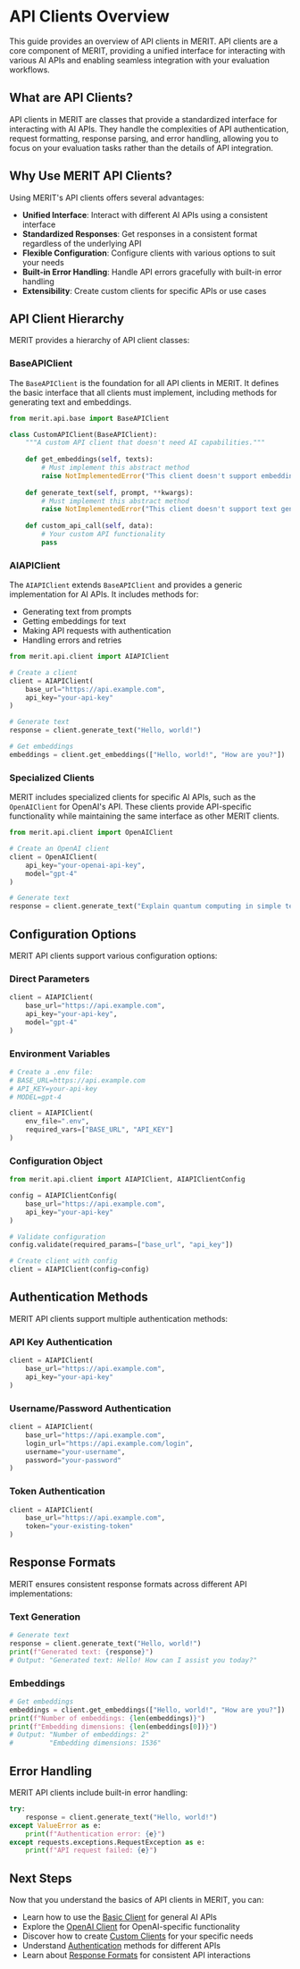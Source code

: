 # API Clients Overview

This guide provides an overview of API clients in MERIT. API clients are a core component of MERIT, providing a unified interface for interacting with various AI APIs and enabling seamless integration with your evaluation workflows.

## What are API Clients?

API clients in MERIT are classes that provide a standardized interface for interacting with AI APIs. They handle the complexities of API authentication, request formatting, response parsing, and error handling, allowing you to focus on your evaluation tasks rather than the details of API integration.

## Why Use MERIT API Clients?

Using MERIT's API clients offers several advantages:

- **Unified Interface**: Interact with different AI APIs using a consistent interface
- **Standardized Responses**: Get responses in a consistent format regardless of the underlying API
- **Flexible Configuration**: Configure clients with various options to suit your needs
- **Built-in Error Handling**: Handle API errors gracefully with built-in error handling
- **Extensibility**: Create custom clients for specific APIs or use cases

## API Client Hierarchy

MERIT provides a hierarchy of API client classes:

### BaseAPIClient

The `BaseAPIClient` is the foundation for all API clients in MERIT. It defines the basic interface that all clients must implement, including methods for generating text and embeddings.

```python
from merit.api.base import BaseAPIClient

class CustomAPIClient(BaseAPIClient):
    """A custom API client that doesn't need AI capabilities."""
    
    def get_embeddings(self, texts):
        # Must implement this abstract method
        raise NotImplementedError("This client doesn't support embeddings")
    
    def generate_text(self, prompt, **kwargs):
        # Must implement this abstract method
        raise NotImplementedError("This client doesn't support text generation")
        
    def custom_api_call(self, data):
        # Your custom API functionality
        pass
```

### AIAPIClient

The `AIAPIClient` extends `BaseAPIClient` and provides a generic implementation for AI APIs. It includes methods for:

- Generating text from prompts
- Getting embeddings for text
- Making API requests with authentication
- Handling errors and retries

```python
from merit.api.client import AIAPIClient

# Create a client
client = AIAPIClient(
    base_url="https://api.example.com",
    api_key="your-api-key"
)

# Generate text
response = client.generate_text("Hello, world!")

# Get embeddings
embeddings = client.get_embeddings(["Hello, world!", "How are you?"])
```

### Specialized Clients

MERIT includes specialized clients for specific AI APIs, such as the `OpenAIClient` for OpenAI's API. These clients provide API-specific functionality while maintaining the same interface as other MERIT clients.

```python
from merit.api.client import OpenAIClient

# Create an OpenAI client
client = OpenAIClient(
    api_key="your-openai-api-key",
    model="gpt-4"
)

# Generate text
response = client.generate_text("Explain quantum computing in simple terms")
```

## Configuration Options

MERIT API clients support various configuration options:

### Direct Parameters

```python
client = AIAPIClient(
    base_url="https://api.example.com",
    api_key="your-api-key",
    model="gpt-4"
)
```

### Environment Variables

```python
# Create a .env file:
# BASE_URL=https://api.example.com
# API_KEY=your-api-key
# MODEL=gpt-4

client = AIAPIClient(
    env_file=".env",
    required_vars=["BASE_URL", "API_KEY"]
)
```

### Configuration Object

```python
from merit.api.client import AIAPIClient, AIAPIClientConfig

config = AIAPIClientConfig(
    base_url="https://api.example.com",
    api_key="your-api-key"
)

# Validate configuration
config.validate(required_params=["base_url", "api_key"])

# Create client with config
client = AIAPIClient(config=config)
```

## Authentication Methods

MERIT API clients support multiple authentication methods:

### API Key Authentication

```python
client = AIAPIClient(
    base_url="https://api.example.com",
    api_key="your-api-key"
)
```

### Username/Password Authentication

```python
client = AIAPIClient(
    base_url="https://api.example.com",
    login_url="https://api.example.com/login",
    username="your-username",
    password="your-password"
)
```

### Token Authentication

```python
client = AIAPIClient(
    base_url="https://api.example.com",
    token="your-existing-token"
)
```

## Response Formats

MERIT ensures consistent response formats across different API implementations:

### Text Generation

```python
# Generate text
response = client.generate_text("Hello, world!")
print(f"Generated text: {response}")
# Output: "Generated text: Hello! How can I assist you today?"
```

### Embeddings

```python
# Get embeddings
embeddings = client.get_embeddings(["Hello, world!", "How are you?"])
print(f"Number of embeddings: {len(embeddings)}")
print(f"Embedding dimensions: {len(embeddings[0])}")
# Output: "Number of embeddings: 2"
#         "Embedding dimensions: 1536"
```

## Error Handling

MERIT API clients include built-in error handling:

```python
try:
    response = client.generate_text("Hello, world!")
except ValueError as e:
    print(f"Authentication error: {e}")
except requests.exceptions.RequestException as e:
    print(f"API request failed: {e}")
```

## Next Steps

Now that you understand the basics of API clients in MERIT, you can:

- Learn how to use the [Basic Client](./basic_client.md) for general AI APIs
- Explore the [OpenAI Client](./openai_client.md) for OpenAI-specific functionality
- Discover how to create [Custom Clients](./custom_clients.md) for your specific needs
- Understand [Authentication](./authentication.md) methods for different APIs
- Learn about [Response Formats](./response_formats.md) for consistent API interactions
